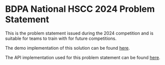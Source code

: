 # BDPA National HSCC 2024 Problem Statement

This is the problem statement issued during the 2024 competition and is suitable
for teams to train with for future competitions.

The demo implementation of this solution can be found
[here](https://github.com/nhscc/2024.solutions.hscc.bdpa.org).

The API implementation used for this problem statement can be found
[here](https://github.com/nhscc/X.api.hscc.bdpa.org).
